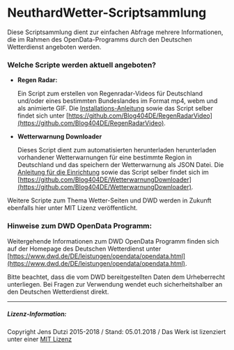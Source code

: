 # NeuthardWetter-Scriptsammlung

Diese Scriptsammlung dient zur einfachen Abfrage mehrere Informationen, die im Rahmen des OpenData-Programms durch den Deutschen Wetterdienst angeboten werden.

### Welche Scripte werden aktuell angeboten?

- **Regen Radar:**

    Ein Script zum erstellen von Regenradar-Videos für Deutschland und/oder eines bestimmten Bundeslandes im Format mp4, webm und als animierte GIF. Die [Installations-Anleitung](https://github.com/Blog404DE/RegenRadarVideo/blob/master/README.md) sowie das Script selber findet sich unter [https://github.com/Blog404DE/RegenRadarVideo](https://github.com/Blog404DE/RegenRadarVideo).

- **Wetterwarnung Downloader**

    Dieses Script dient zum automatisierten herunterladen herunterladen vorhandener Wetterwarnungen für eine bestimmte Region in Deutschland und das speichern der Wetterwarnung als JSON Datei. Die [Anleitung für die Einrichtung](https://github.com/Blog404DE/WetterwarnungDownloader/blob/master/README.md) sowie das Script selber findet sich im [https://github.com/Blog404DE/WetterwarnungDownloader](https://github.com/Blog404DE/WetterwarnungDownloader).

Weitere Scripte zum Thema Wetter-Seiten und DWD werden in Zukunft ebenfalls hier unter MIT Lizenz veröffentlicht.

### Hinweise zum DWD OpenData Programm:

Weitergehende Informationen zum DWD OpenData Programm finden sich auf der Homepage des Deutschen Wetterdienst unter [https://www.dwd.de/DE/leistungen/opendata/opendata.html](https://www.dwd.de/DE/leistungen/opendata/opendata.html).

Bitte beachtet, dass die vom DWD bereitgestellten Daten dem Urheberrecht unterliegen. Bei Fragen zur Verwendung wendet euch sicherheitshalber an den Deutschen Wetterdienst direkt.

---
##### Lizenz-Information:

Copyright Jens Dutzi 2015-2018 / Stand: 05.01.2018 / Das Werk ist lizenziert unter einer [MIT Lizenz](http://opensource.org/licenses/mit-license.php)
